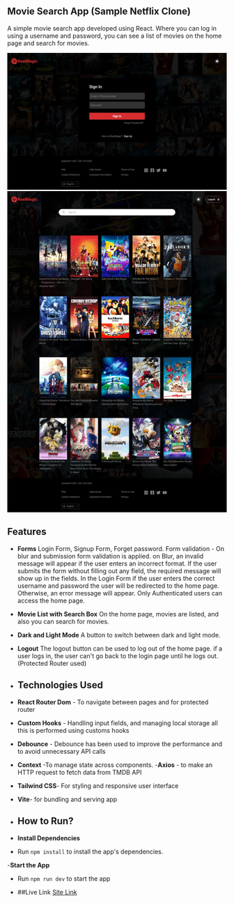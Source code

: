 ## Movie Search App (Sample Netflix Clone)
  A simple movie search app developed using React. Where you can log in using a username and password, you can see a list of movies on the home page and search for movies.
  
  ![img](https://github.com/shanamohamedali/searchMovieAppReact/blob/master/Screenshot_12-1-2025_165959_localhost.jpeg)
  ![img](https://github.com/shanamohamedali/searchMovieAppReact/blob/master/Screenshot_12-1-2025_165432_localhost.jpeg)
  

  ## Features 
  - **Forms** Login Form, Signup Form, Forget password. 
    Form validation - On blur and submission form validation is applied.
    on Blur, an invalid message will appear if the user enters an incorrect format.
    If the user submits the form without filling out any field, the required message will show up in the fields.
    In the Login Form if the user enters the correct username and password the user will be redirected to the home page. Otherwise, an error message will appear. Only Authenticated users can access the home page.
- **Movie List with Search Box**
    On the home page, movies are listed, and also you can search for movies.
- **Dark and Light Mode**
   A button to switch between dark and light mode.
- **Logout**
   The logout button can be used to log out of the home page. if a user logs in, the user can't go back to the login page until he logs out. (Protected Router used)

- ## Technologies Used
- **React Router Dom** - To navigate between pages and for protected router
- **Custom Hooks** - Handling input fields, and managing local storage all this is performed using customs hooks
- **Debounce** - Debounce has been used to improve the performance and to avoid unnecessary API calls
- **Context** -To manage state across components.
-**Axios** - to make an HTTP request to fetch data from TMDB API
- **Tailwind CSS**- For styling and responsive user interface
- **Vite**- for bundling and serving app

- ## How to Run?
- **Install Dependencies**
- Run `npm install` to install the app's dependencies.

-**Start the App**
- Run `npm run dev` to start the app
  
- ##Live Link
  [Site Link](https://filmcraze.netlify.app/)
                  
  
  

  
